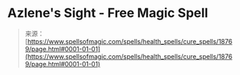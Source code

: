 <!--yml
category: 未分类
date: 2024-06-12 19:00:27
-->

# Azlene's Sight - Free Magic Spell

> 来源：[https://www.spellsofmagic.com/spells/health_spells/cure_spells/18769/page.html#0001-01-01](https://www.spellsofmagic.com/spells/health_spells/cure_spells/18769/page.html#0001-01-01)